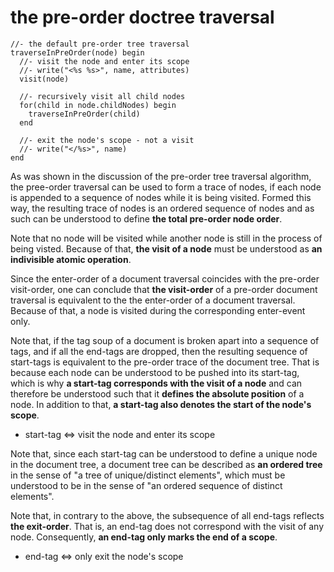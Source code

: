 
<!-- ======================================================================= -->
# the pre-order doctree traversal

```
//- the default pre-order tree traversal
traverseInPreOrder(node) begin
  //- visit the node and enter its scope
  //- write("<%s %s>", name, attributes)
  visit(node)

  //- recursively visit all child nodes
  for(child in node.childNodes) begin
    traverseInPreOrder(child)
  end

  //- exit the node's scope - not a visit
  //- write("</%s>", name)
end
```

As was shown in the discussion of the pre-order tree traversal algorithm,
the pree-order traversal can be used to form a trace of nodes, if each node
is appended to a sequence of nodes while it is being visited. Formed this way,
the resulting trace of nodes is an ordered sequence of nodes and as such can
be understood to define **the total pre-order node order**.

Note that no node will be visited while another node is still in the process
of being visted. Because of that, **the visit of a node** must be understood
as **an indivisible atomic operation**.

Since the enter-order of a document traversal coincides with the pre-order
visit-order, one can conclude that **the visit-order** of a pre-order document
traversal is equivalent to the the enter-order of a document traversal.
Because of that, a node is visited during the corresponding enter-event only.

Note that, if the tag soup of a document is broken apart into a sequence of
tags, and if all the end-tags are dropped, then the resulting sequence of
start-tags is equivalent to the pre-order trace of the document tree. That is
because each node can be understood to be pushed into its start-tag, which
is why **a start-tag corresponds with the visit of a node** and can therefore
be understood such that it **defines the absolute position** of a node. In
addition to that, **a start-tag also denotes the start of the node's scope**.

* start-tag <=> visit the node and enter its scope

Note that, since each start-tag can be understood to define a unique node
in the document tree, a document tree can be described as **an ordered tree**
in the sense of "a tree of unique/distinct elements", which must be understood
to be in the sense of "an ordered sequence of distinct elements".

Note that, in contrary to the above, the subsequence of all end-tags reflects
**the exit-order**. That is, an end-tag does not correspond with the visit of
any node. Consequently, **an end-tag only marks the end of a scope**.

* end-tag <=> only exit the node's scope
